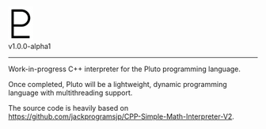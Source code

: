 [<img src="pluto.png" width="50" alt="Pluto symbol"/>](pluto.png)
<br />
v1.0.0-alpha1
<hr />

Work-in-progress C++ interpreter for the Pluto programming language.

Once completed, Pluto will be a lightweight, dynamic programming language with multithreading support.

The source code is heavily based on https://github.com/jackprogramsjp/CPP-Simple-Math-Interpreter-V2.